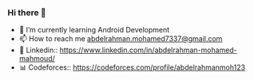 ### Hi there 👋

<!--
**AbdelrahmanMoh-Hussain/AbdelrahmanMoh-Hussain** is a ✨ _special_ ✨ repository because its `README.md` (this file) appears on your GitHub profile.

Here are some ideas to get you started:

- 🔭 I’m currently working on ...
- 🌱 I’m currently learning ...
- 👯 I’m looking to collaborate on ...
- 🤔 I’m looking for help with ...
- 💬 Ask me about ...
- 📫 How to reach me: ...
- 😄 Pronouns: ...
- ⚡ Fun fact: ...
-->
- 🌱 I’m currently learning Android Development
- 📫 How to reach me abdelrahman.mohamed7337@gmail.com
- 💼 Linkedin:: https://www.linkedin.com/in/abdelrahman-mohamed-mahmoud/
- 📊 Codeforces:: https://codeforces.com/profile/abdelrahmanmoh123
